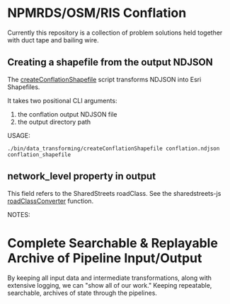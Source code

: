 # NPMRDS/OSM/RIS Conflation

Currently this repository is a collection of problem solutions held together with duct tape and bailing wire.

## Creating a shapefile from the output NDJSON

The [createConflationShapefile](bin/data_transforming/createConflationShapefile) script transforms NDJSON into Esri Shapefiles.

It takes two positional CLI arguments:

1. the conflation output NDJSON file
2. the output directory path 

USAGE:
```
./bin/data_transforming/createConflationShapefile conflation.ndjson conflation_shapefile
```
## network_level property in output

This field refers to the SharedStreets roadClass. See the sharedstreets-js [roadClassConverter](https://github.com/sharedstreets/sharedstreets-js/blob/e159a1bb9e361e1e4f1dd3032d3ed6334465ad08/src/point_matcher.ts#L53-L73) function.


NOTES:

# Complete Searchable & Replayable Archive of Pipeline Input/Output

  By keeping all input data and intermediate transformations,
    along with extensive logging, we can "show all of our work."
    Keeping repeatable, searchable, archives of state through the pipelines.


